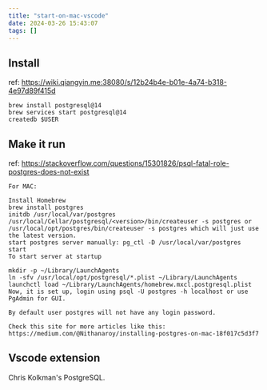 ```yaml
---
title: "start-on-mac-vscode"
date: 2024-03-26 15:43:07
tags: []
---
```

## Install

ref: https://wiki.qiangyin.me:38080/s/12b24b4e-b01e-4a74-b318-4e97d89f415d

```
brew install postgresql@14
brew services start postgresql@14
createdb $USER
```

## Make it run

ref: https://stackoverflow.com/questions/15301826/psql-fatal-role-postgres-does-not-exist

```
For MAC:

Install Homebrew
brew install postgres
initdb /usr/local/var/postgres
/usr/local/Cellar/postgresql/<version>/bin/createuser -s postgres or /usr/local/opt/postgres/bin/createuser -s postgres which will just use the latest version.
start postgres server manually: pg_ctl -D /usr/local/var/postgres start
To start server at startup

mkdir -p ~/Library/LaunchAgents
ln -sfv /usr/local/opt/postgresql/*.plist ~/Library/LaunchAgents
launchctl load ~/Library/LaunchAgents/homebrew.mxcl.postgresql.plist
Now, it is set up, login using psql -U postgres -h localhost or use PgAdmin for GUI.

By default user postgres will not have any login password.

Check this site for more articles like this: https://medium.com/@Nithanaroy/installing-postgres-on-mac-18f017c5d3f7
```

## Vscode extension

Chris Kolkman's PostgreSQL.

